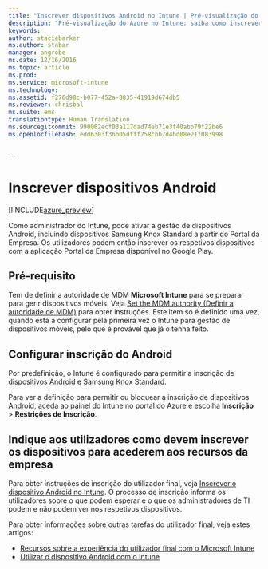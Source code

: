 ```yaml
---
title: "Inscrever dispositivos Android no Intune | Pré-visualização do Azure no Intune | Documentos da Microsoft"
description: "Pré-visualização do Azure no Intune: saiba como inscrever dispositivos Android na pré-visualização do Azure no Intune."
keywords: 
author: staciebarker
ms.author: stabar
manager: angrobe
ms.date: 12/16/2016
ms.topic: article
ms.prod: 
ms.service: microsoft-intune
ms.technology: 
ms.assetid: f276d98c-b077-452a-8835-41919d674db5
ms.reviewer: chrisbal
ms.suite: ems
translationtype: Human Translation
ms.sourcegitcommit: 990062ecf03a117dad74eb71e3f40abb79f22be6
ms.openlocfilehash: edd6303f3bb05dfff758cbb7d4bd08e21f083998


---
```


# <a name="enroll-android-devices"></a>Inscrever dispositivos Android

[!INCLUDE[azure_preview](../includes/azure_preview.md)]

Como administrador do Intune, pode ativar a gestão de dispositivos Android, incluindo dispositivos Samsung Knox Standard a partir do Portal da Empresa. Os utilizadores podem então inscrever os respetivos dispositivos com a aplicação Portal da Empresa disponível no Google Play.

## <a name="prerequisite"></a>Pré-requisito

Tem de definir a autoridade de MDM **Microsoft Intune** para se preparar para gerir dispositivos móveis. Veja [Set the MDM authority (Definir a autoridade de MDM)](set-mdm-authority.md) para obter instruções. Este item só é definido uma vez, quando está a configurar pela primeira vez o Intune para gestão de dispositivos móveis, pelo que é provável que já o tenha feito. 

## <a name="set-up-android-enrollment"></a>Configurar inscrição do Android

Por predefinição, o Intune é configurado para permitir a inscrição de dispositivos Android e Samsung Knox Standard. 

Para ver a definição para permitir ou bloquear a inscrição de dispositivos Android, aceda ao painel do Intune no portal do Azure e escolha **Inscrição** > **Restrições de Inscrição**. 

## <a name="tell-your-users-how-to-enroll-their-devices-to-access-company-resources"></a>Indique aos utilizadores como devem inscrever os dispositivos para acederem aos recursos da empresa

Para obter instruções de inscrição do utilizador final, veja [Inscrever o dispositivo Android no Intune](https://docs.microsoft.com/intune/enduser/enroll-your-device-in-intune-android). O processo de inscrição informa os utilizadores sobre o que podem esperar e o que os administradores de TI podem e não podem ver nos respetivos dispositivos.

Para obter informações sobre outras tarefas do utilizador final, veja estes artigos:

- [Recursos sobre a experiência do utilizador final com o Microsoft Intune](https://docs.microsoft.com/intune/deploy-use/what-to-tell-your-end-users-about-using-microsoft-intune)
- [Utilizar o dispositivo Android com o Intune](https://docs.microsoft.com/intune/enduser/using-your-android-device-with-intune)


<!--HONumber=Feb17_HO1-->


